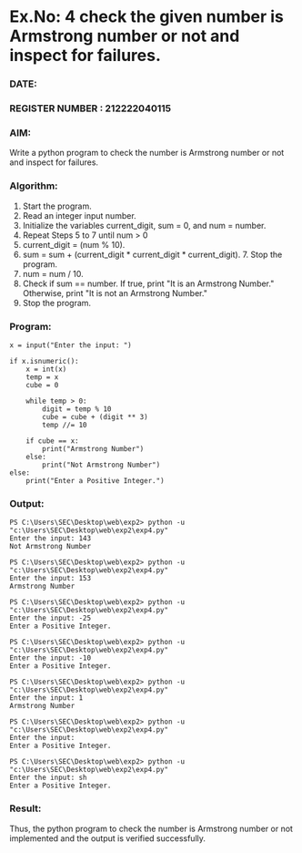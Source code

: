 # Ex.No: 4 check the given number is Armstrong number or not and inspect for failures.
### DATE:                                                                            
### REGISTER NUMBER : 212222040115
### AIM: 
Write a python program to check the number is Armstrong number or not and inspect for failures.

### Algorithm:
1.  Start the program.
2.	Read an integer input number.
3.	Initialize the variables current_digit, sum = 0, and num = number.
4.	Repeat Steps 5 to 7 until num > 0
5.	current_digit = (num % 10).
6.	sum = sum + (current_digit * current_digit * current_digit). 7. Stop the program.
7.	num = num / 10.
8.	Check if sum == number. If true, print "It is an Armstrong Number." Otherwise, print "It is not an Armstrong Number."
9.	Stop the program.

### Program:
```
x = input("Enter the input: ")

if x.isnumeric(): 
    x = int(x)
    temp = x
    cube = 0

    while temp > 0: 
        digit = temp % 10
        cube = cube + (digit ** 3)
        temp //= 10

    if cube == x: 
        print("Armstrong Number")
    else: 
        print("Not Armstrong Number")
else: 
    print("Enter a Positive Integer.")

```

### Output:

```
PS C:\Users\SEC\Desktop\web\exp2> python -u "c:\Users\SEC\Desktop\web\exp2\exp4.py"
Enter the input: 143
Not Armstrong Number

PS C:\Users\SEC\Desktop\web\exp2> python -u "c:\Users\SEC\Desktop\web\exp2\exp4.py"
Enter the input: 153
Armstrong Number

PS C:\Users\SEC\Desktop\web\exp2> python -u "c:\Users\SEC\Desktop\web\exp2\exp4.py"
Enter the input: -25
Enter a Positive Integer.

PS C:\Users\SEC\Desktop\web\exp2> python -u "c:\Users\SEC\Desktop\web\exp2\exp4.py"
Enter the input: -10
Enter a Positive Integer.

PS C:\Users\SEC\Desktop\web\exp2> python -u "c:\Users\SEC\Desktop\web\exp2\exp4.py"
Enter the input: 1
Armstrong Number

PS C:\Users\SEC\Desktop\web\exp2> python -u "c:\Users\SEC\Desktop\web\exp2\exp4.py"
Enter the input:  
Enter a Positive Integer.

PS C:\Users\SEC\Desktop\web\exp2> python -u "c:\Users\SEC\Desktop\web\exp2\exp4.py"
Enter the input: sh
Enter a Positive Integer.
```




### Result:
Thus, the python program to check the number is Armstrong number or not implemented and the output is verified successfully.


